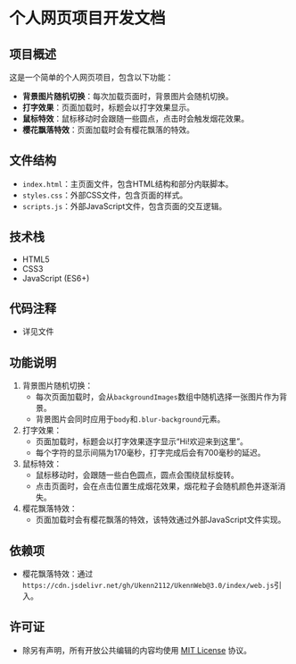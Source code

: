 # 个人网页项目开发文档

## 项目概述
这是一个简单的个人网页项目，包含以下功能：
- **背景图片随机切换**：每次加载页面时，背景图片会随机切换。
- **打字效果**：页面加载时，标题会以打字效果显示。
- **鼠标特效**：鼠标移动时会跟随一些圆点，点击时会触发烟花效果。
- **樱花飘落特效**：页面加载时会有樱花飘落的特效。

## 文件结构
- `index.html`：主页面文件，包含HTML结构和部分内联脚本。
- `styles.css`：外部CSS文件，包含页面的样式。
- `scripts.js`：外部JavaScript文件，包含页面的交互逻辑。

## 技术栈
- HTML5
- CSS3
- JavaScript (ES6+)

## 代码注释
- 详见文件

## 功能说明
1. 背景图片随机切换：
    - 每次页面加载时，会从`backgroundImages`数组中随机选择一张图片作为背景。
    - 背景图片会同时应用于`body`和`.blur-background`元素。
2. 打字效果：
    - 页面加载时，标题会以打字效果逐字显示“Hi!欢迎来到这里”。
    - 每个字符的显示间隔为170毫秒，打字完成后会有700毫秒的延迟。
3. 鼠标特效：
    - 鼠标移动时，会跟随一些白色圆点，圆点会围绕鼠标旋转。
    - 点击页面时，会在点击位置生成烟花效果，烟花粒子会随机颜色并逐渐消失。
4. 樱花飘落特效：
    - 页面加载时会有樱花飘落的特效，该特效通过外部JavaScript文件实现。

## 依赖项
- 樱花飘落特效：通过`https://cdn.jsdelivr.net/gh/Ukenn2112/UkennWeb@3.0/index/web.js`引入。

## 许可证
- 除另有声明，所有开放公共编辑的内容均使用 [MIT License](https://mit-license.org/) 协议。